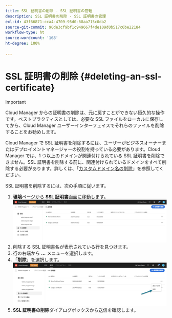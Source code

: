 ```yaml
---
title: SSL 証明書の削除 - SSL 証明書の管理
description: SSL 証明書の削除 - SSL 証明書の管理
exl-id: 43f66871-cca4-4709-95d0-68aa715c0da2
source-git-commit: 90de3cf9bf1c949667f4de109d0b517c6be22184
workflow-type: ht
source-wordcount: '168'
ht-degree: 100%

---
```


# SSL 証明書の削除 {#deleting-an-ssl-certificate}

>[!IMPORTANT]
>Cloud Manager からの証明書の削除は、元に戻すことができない恒久的な操作です。ベストプラクティスとしては、必要な SSL ファイルをローカルに保存してから、Cloud Manager ユーザーインターフェイスでそれらのファイルを削除することをお勧めします。

Cloud Manager で SSL 証明書を削除するには、ユーザーがビジネスオーナーまたはデプロイメントマネージャーの役割を持っている必要があります。Cloud Manager では、1 つ以上のドメインが関連付けられている SSL 証明書を削除できません。SSL 証明書を削除する前に、関連付けられているドメインをすべて削除する必要があります。詳しくは、「[カスタムドメイン名の削除](/help/implementing/cloud-manager/custom-domain-names/delete-custom-domain-name.md)」を参照してください。

SSL 証明書を削除するには、次の手順に従います。

1. **環境**&#x200B;ページから **SSL 証明書**画面に移動します。
   ![](/help/implementing/cloud-manager/assets/ssl/ssl-cert-3.png)
1. 削除する SSL 証明書名が表示されている行を見つけます。
1. 行の右端から **...** メニューを選択します。
1. 「**削除**」を選択します。
   ![](/help/implementing/cloud-manager/assets/ssl/ssl-cert-delete01.png)
1. **SSL 証明書の削除**&#x200B;ダイアログボックスから送信を確認します。

